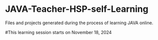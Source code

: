 # JAVA-Teacher-HSP-self-Learning
Files and projects generated during the process of learning JAVA online.

#This learning session starts on November 18, 2024
